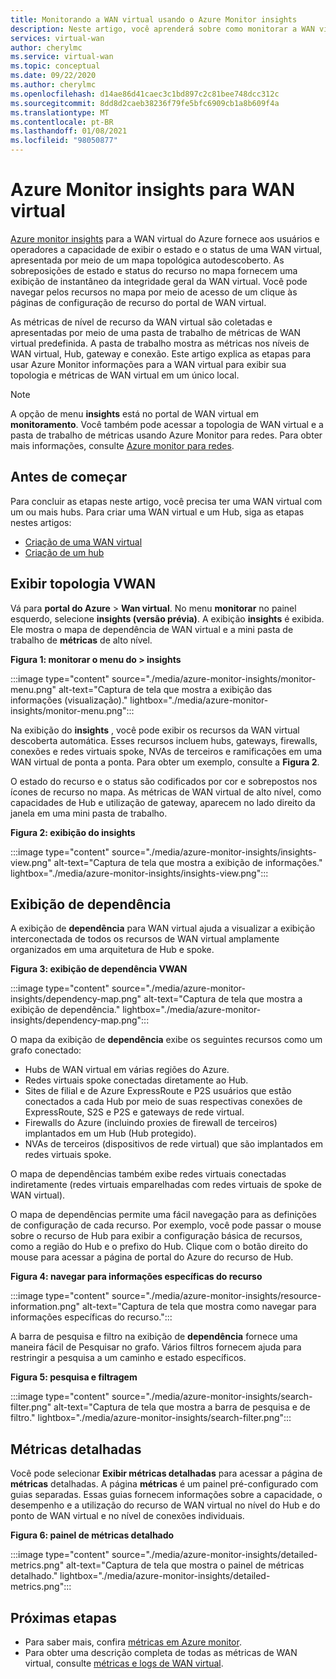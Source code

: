 ```yaml
---
title: Monitorando a WAN virtual usando o Azure Monitor insights
description: Neste artigo, você aprenderá sobre como monitorar a WAN virtual do Azure usando o Azure Monitor insights.
services: virtual-wan
author: cherylmc
ms.service: virtual-wan
ms.topic: conceptual
ms.date: 09/22/2020
ms.author: cherylmc
ms.openlocfilehash: d14ae86d41caec3c1bd897c2c81bee748dcc312c
ms.sourcegitcommit: 8dd8d2caeb38236f79fe5bfc6909cb1a8b609f4a
ms.translationtype: MT
ms.contentlocale: pt-BR
ms.lasthandoff: 01/08/2021
ms.locfileid: "98050877"
---
```

# <a name="azure-monitor-insights-for-virtual-wan"></a>Azure Monitor insights para WAN virtual

[Azure monitor insights](../azure-monitor/insights/network-insights-overview.md) para a WAN virtual do Azure fornece aos usuários e operadores a capacidade de exibir o estado e o status de uma WAN virtual, apresentada por meio de um mapa topológica autodescoberto. As sobreposições de estado e status do recurso no mapa fornecem uma exibição de instantâneo da integridade geral da WAN virtual. Você pode navegar pelos recursos no mapa por meio de acesso de um clique às páginas de configuração de recurso do portal de WAN virtual.

As métricas de nível de recurso da WAN virtual são coletadas e apresentadas por meio de uma pasta de trabalho de métricas de WAN virtual predefinida. A pasta de trabalho mostra as métricas nos níveis de WAN virtual, Hub, gateway e conexão. Este artigo explica as etapas para usar Azure Monitor informações para a WAN virtual para exibir sua topologia e métricas de WAN virtual em um único local.

> [!NOTE]
> A opção de menu **insights** está no portal de WAN virtual em **monitoramento**. Você também pode acessar a topologia de WAN virtual e a pasta de trabalho de métricas usando Azure Monitor para redes. Para obter mais informações, consulte [Azure monitor para redes](../azure-monitor/insights/network-insights-overview.md). 
>

## <a name="before-you-begin"></a>Antes de começar

Para concluir as etapas neste artigo, você precisa ter uma WAN virtual com um ou mais hubs. Para criar uma WAN virtual e um Hub, siga as etapas nestes artigos:

* [Criação de uma WAN virtual](virtual-wan-site-to-site-portal.md#openvwan)
* [Criação de um hub](virtual-wan-site-to-site-portal.md#hub)

## <a name="view-vwan-topology"></a><a name="topology"></a>Exibir topologia VWAN

Vá para **portal do Azure**  >  **Wan virtual**. No menu **monitorar** no painel esquerdo, selecione **insights (versão prévia)**. A exibição **insights** é exibida. Ele mostra o mapa de dependência de WAN virtual e a mini pasta de trabalho de **métricas** de alto nível.

**Figura 1: monitorar o menu do > insights**

:::image type="content" source="./media/azure-monitor-insights/monitor-menu.png" alt-text="Captura de tela que mostra a exibição das informações (visualização)." lightbox="./media/azure-monitor-insights/monitor-menu.png":::

Na exibição do **insights** , você pode exibir os recursos da WAN virtual descoberta automática. Esses recursos incluem hubs, gateways, firewalls, conexões e redes virtuais spoke, NVAs de terceiros e ramificações em uma WAN virtual de ponta a ponta. Para obter um exemplo, consulte a **Figura 2**.

O estado do recurso e o status são codificados por cor e sobrepostos nos ícones de recurso no mapa. As métricas de WAN virtual de alto nível, como capacidades de Hub e utilização de gateway, aparecem no lado direito da janela em uma mini pasta de trabalho.

**Figura 2: exibição do insights**

:::image type="content" source="./media/azure-monitor-insights/insights-view.png" alt-text="Captura de tela que mostra a exibição de informações." lightbox="./media/azure-monitor-insights/insights-view.png":::

## <a name="dependency-view"></a><a name="dependency"></a>Exibição de dependência

A exibição de **dependência** para WAN virtual ajuda a visualizar a exibição interconectada de todos os recursos de WAN virtual amplamente organizados em uma arquitetura de Hub e spoke.

**Figura 3: exibição de dependência VWAN**

:::image type="content" source="./media/azure-monitor-insights/dependency-map.png" alt-text="Captura de tela que mostra a exibição de dependência." lightbox="./media/azure-monitor-insights/dependency-map.png":::

O mapa da exibição de **dependência** exibe os seguintes recursos como um grafo conectado:

* Hubs de WAN virtual em várias regiões do Azure.
* Redes virtuais spoke conectadas diretamente ao Hub.
* Sites de filial e de Azure ExpressRoute e P2S usuários que estão conectados a cada Hub por meio de suas respectivas conexões de ExpressRoute, S2S e P2S e gateways de rede virtual.
* Firewalls do Azure (incluindo proxies de firewall de terceiros) implantados em um Hub (Hub protegido).
* NVAs de terceiros (dispositivos de rede virtual) que são implantados em redes virtuais spoke.

O mapa de dependências também exibe redes virtuais conectadas indiretamente (redes virtuais emparelhadas com redes virtuais de spoke de WAN virtual).

O mapa de dependências permite uma fácil navegação para as definições de configuração de cada recurso. Por exemplo, você pode passar o mouse sobre o recurso de Hub para exibir a configuração básica de recursos, como a região do Hub e o prefixo do Hub. Clique com o botão direito do mouse para acessar a página de portal do Azure do recurso de Hub.

**Figura 4: navegar para informações específicas do recurso**

:::image type="content" source="./media/azure-monitor-insights/resource-information.png" alt-text="Captura de tela que mostra como navegar para informações específicas do recurso.":::

A barra de pesquisa e filtro na exibição de **dependência** fornece uma maneira fácil de Pesquisar no grafo. Vários filtros fornecem ajuda para restringir a pesquisa a um caminho e estado específicos.

**Figura 5: pesquisa e filtragem**

:::image type="content" source="./media/azure-monitor-insights/search-filter.png" alt-text="Captura de tela que mostra a barra de pesquisa e de filtro." lightbox="./media/azure-monitor-insights/search-filter.png":::

## <a name="detailed-metrics"></a><a name="detailed"></a>Métricas detalhadas

Você pode selecionar **Exibir métricas detalhadas** para acessar a página de **métricas** detalhadas. A página **métricas** é um painel pré-configurado com guias separadas. Essas guias fornecem informações sobre a capacidade, o desempenho e a utilização do recurso de WAN virtual no nível do Hub e do ponto de WAN virtual e no nível de conexões individuais.

**Figura 6: painel de métricas detalhado**

:::image type="content" source="./media/azure-monitor-insights/detailed-metrics.png" alt-text="Captura de tela que mostra o painel de métricas detalhado." lightbox="./media/azure-monitor-insights/detailed-metrics.png":::

## <a name="next-steps"></a>Próximas etapas

* Para saber mais, confira [métricas em Azure monitor](../azure-monitor/platform/data-platform-metrics.md).
* Para obter uma descrição completa de todas as métricas de WAN virtual, consulte [métricas e logs de WAN virtual](logs-metrics.md).

